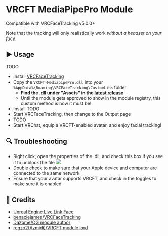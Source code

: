 # VRCFT MediaPipePro Module
Compatible with VRCFaceTracking v5.0.0+

Note that the tracking will only realistically work *without a headset on your face*.

## ▶ Usage

TODO

- Install [VRCFaceTracking](https://github.com/benaclejames/VRCFaceTracking)
- Copy the `VRCFT-MediapipePro.dll` into your `%AppData%\Roaming\VRCFaceTracking\CustomLibs` folder
  - **Find the .dll under "Assets" in the [latest release](https://github.com/kusomaigo/VRCFaceTracking-LiveLink/releases/latest)**
  - Until the module gets approved to show in the module registry, this custom method is how it must be!
- Install TODO
- Start VRCFaceTracking, then change to the Output page
- TODO
- Start VRChat, equip a VRCFT-enabled avatar, and enjoy facial tracking!

## 🔍 Troubleshooting

- Right click, open the properties of the .dll, and check this box if you see it to unblock the file
![](https://github.com/Dazbme/VRCFaceTracking-LiveLink/raw/master/images/unblock_dll.png "")
- Double check to make sure that your Apple device and computer are connected to the same network
- Ensure that your avatar supports VRCFT, and check in the toggles to make sure it is enabled

## 👋 Credits
* [Unreal Engine Live Link Face](https://apps.apple.com/us/app/live-link-face/id1495370836)
* [benaclejames/VRCFaceTracking](https://github.com/benaclejames/VRCFaceTracking)
* [Dazbme/OG module author](https://github.com/Dazbme/VRCFaceTracking-LiveLink)
* [regzo2(Azmidi)/VRCFT module lord](https://github.com/regzo2)

